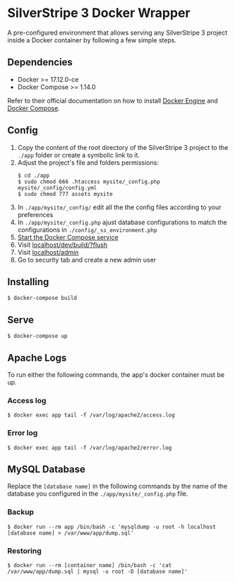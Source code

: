# SilverStripe 3 Docker Wrapper

A pre-configured environment that allows serving any SilverStripe 3 project
inside a Docker container by following a few simple steps.

## Dependencies

* Docker >= 17.12.0-ce
* Docker Compose >= 1.14.0

Refer to their official documentation on how to install
[Docker Engine](https://docs.docker.com/engine/installation) and
[Docker Compose](https://docs.docker.com/compose/install/).

## Config

1. Copy the content of the root directory of the SilverStripe 3 project to the
`./app` folder or create a symbolic link to it.
1. Adjust the project's file and folders permissions:
    ```
    $ cd ./app
    $ sudo chmod 666 .htaccess mysite/_config.php mysite/_config/config.yml
    $ sudo chmod 777 assets mysite
    ```
1. In `./app/mysite/_config/` edit all the the config files according to your preferences
1. In `./app/mysite/_config.php` ajust database configurations to match the configurations in `./config/_ss_environment.php`
1. [Start the Docker Compose service](#Serve)
1. Visit [localhost/dev/build/?flush](http://localhost/dev/build/?flush)
1. Visit [localhost/admin](http://localhost/admin)
1. Go to security tab and create a new admin user

## Installing

```
$ docker-compose build
```

## Serve

```
$ docker-compose up
```

## Apache Logs

To run either the following commands, the app's docker container must be up.

### Access log

```
$ docker exec app tail -f /var/log/apache2/access.log
```

### Error log

```
$ docker exec app tail -f /var/log/apache2/error.log
```

## MySQL Database

Replace the `[database name]` in the following commands by the name of the
database you configured in the `./app/mysite/_config.php` file.

### Backup

```
$ docker run --rm app /bin/bash -c 'mysqldump -u root -h localhost [database name] > /var/www/app/dump.sql'
```

### Restoring

```
$ docker run --rm [container name] /bin/bash -c 'cat /var/www/app/dump.sql | mysql -u root -D [database name]'
```
